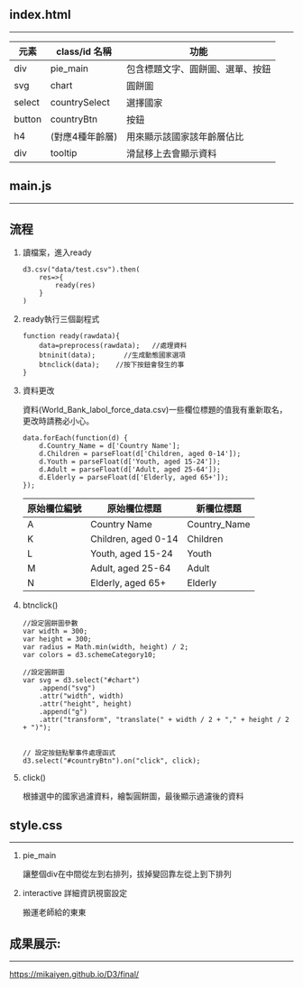 ## index.html
***
|元素       |  class/id 名稱     | 功能                 |
|---       |  ----              | ----              |
|   div    |    pie_main    |   包含標題文字、圓餅圖、選單、按鈕    |
|   svg     | chart  | 圓餅圖 |
|select| countrySelect  | 選擇國家 |
|button| countryBtn  | 按鈕 |
|h4| (對應4種年齡層)  | 用來顯示該國家該年齡層佔比 |
|   div    |    tooltip    |   滑鼠移上去會顯示資料    |


## main.js
***
## 流程
1. 讀檔案，進入ready
    ```
    d3.csv("data/test.csv").then(
        res=>{
            ready(res)
        }
    )
    ```
2. ready執行三個副程式
    ```
    function ready(rawdata){
        data=preprocess(rawdata);   //處理資料
        btninit(data);       //生成動態國家選項
        btnclick(data);    //按下按鈕會發生的事
    }
    ```

3. 資料更改

    資料(World_Bank_labol_force_data.csv)一些欄位標題的值我有重新取名，更改時請務必小心。
    ```
    data.forEach(function(d) {
        d.Country_Name = d['Country Name'];
        d.Children = parseFloat(d['Children, aged 0-14']);
        d.Youth = parseFloat(d['Youth, aged 15-24']);
        d.Adult = parseFloat(d['Adult, aged 25-64']);
        d.Elderly = parseFloat(d['Elderly, aged 65+']);
    });
    ```
    |原始欄位編號|  原始欄位標題   | 新欄位標題  |
    |---|  ----  | ----  |
    |A|Country Name|Country_Name|
    |K| Children, aged 0-14  | Children |
    |L| Youth, aged 15-24  | Youth |
    |M| Adult, aged 25-64  | Adult |
    |N| Elderly, aged 65+  | Elderly |

4. btnclick()
    ```
    //設定圓餅圖參數
    var width = 300;
    var height = 300;
    var radius = Math.min(width, height) / 2;
    var colors = d3.schemeCategory10;

    //設定圓餅圖
    var svg = d3.select("#chart")
        .append("svg")
        .attr("width", width)
        .attr("height", height)
        .append("g")
        .attr("transform", "translate(" + width / 2 + "," + height / 2 + ")");


    // 設定按鈕點擊事件處理函式
    d3.select("#countryBtn").on("click", click);
    ```

5. click()

    根據選中的國家過濾資料，繪製圓餅圖，最後顯示過濾後的資料


## style.css
***
1. pie_main
    
    讓整個div在中間從左到右排列，拔掉變回靠左從上到下排列

2. interactive 詳細資訊視窗設定

    搬運老師給的東東

## 成果展示:
***

https://mikaiyen.github.io/D3/final/